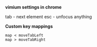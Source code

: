 **vimium settings in chrome**

tab - next element
esc - unfocus anything

**Custom key mappings**
```
map < moveTabLeft
map > moveTabRight
```
